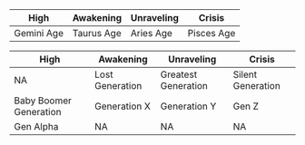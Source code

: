|High|Awakening|Unraveling|Crisis|
|---|---|---|---|
Gemini Age | Taurus Age | Aries Age | Pisces Age


|High|Awakening|Unraveling|Crisis
|---|---|---|---|
NA | Lost Generation | Greatest Generation | Silent Generation
Baby Boomer Generation | Generation X | Generation Y | Gen Z
Gen Alpha | NA | NA | NA



